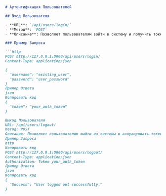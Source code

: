 ```markdown
# Аутентификация Пользователей

## Вход Пользователя

- **URL**: `/api/users/login/`
- **Метод**: `POST`
- **Описание**: Позволяет пользователям войти в систему и получить токен аутентификации.

### Пример Запроса

```http
POST http://127.0.0.1:8000/api/users/login/
Content-Type: application/json

{
  "username": "existing_user",
  "password": "user_password"
}
Пример Ответа
json
Копировать код
{
  "token": "your_auth_token"
}

Выход Пользователя
URL: /api/users/logout/
Метод: POST
Описание: Позволяет пользователям выйти из системы и аннулировать токен аутентификации.
Пример Запроса
http
Копировать код
POST http://127.0.0.1:8000/api/users/logout/
Content-Type: application/json
Authorization: Token your_auth_token
Пример Ответа
json
Копировать код
{
  "Success": "User logged out successfully."
}